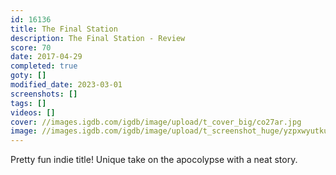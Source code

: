 ```yaml
---
id: 16136
title: The Final Station
description: The Final Station - Review
score: 70
date: 2017-04-29
completed: true
goty: []
modified_date: 2023-03-01
screenshots: []
tags: []
videos: []
cover: //images.igdb.com/igdb/image/upload/t_cover_big/co27ar.jpg
image: //images.igdb.com/igdb/image/upload/t_screenshot_huge/yzpxwyutkub8oekd0rsp.jpg
---
```

Pretty fun indie title! Unique take on the apocolypse with a neat story.